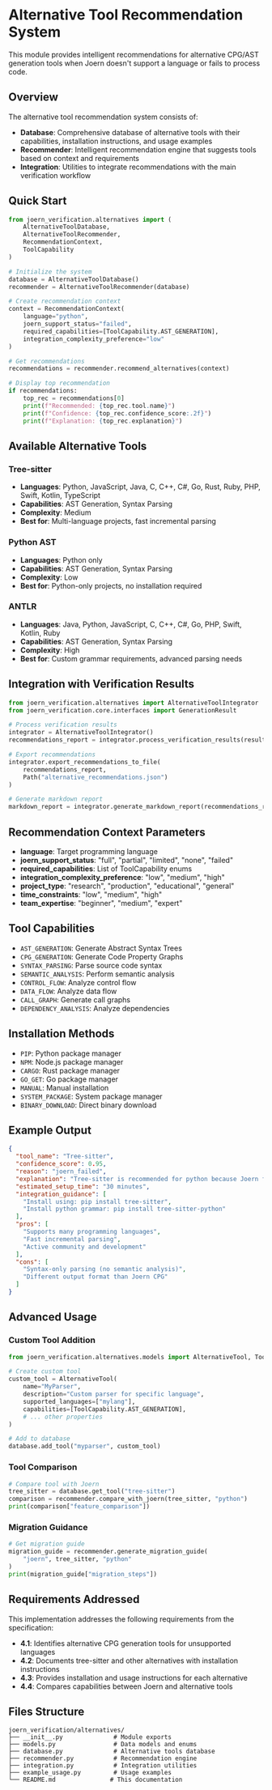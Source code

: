 # Alternative Tool Recommendation System

This module provides intelligent recommendations for alternative CPG/AST generation tools when Joern doesn't support a language or fails to process code.

## Overview

The alternative tool recommendation system consists of:

- **Database**: Comprehensive database of alternative tools with their capabilities, installation instructions, and usage examples
- **Recommender**: Intelligent recommendation engine that suggests tools based on context and requirements
- **Integration**: Utilities to integrate recommendations with the main verification workflow

## Quick Start

```python
from joern_verification.alternatives import (
    AlternativeToolDatabase, 
    AlternativeToolRecommender, 
    RecommendationContext,
    ToolCapability
)

# Initialize the system
database = AlternativeToolDatabase()
recommender = AlternativeToolRecommender(database)

# Create recommendation context
context = RecommendationContext(
    language="python",
    joern_support_status="failed",
    required_capabilities=[ToolCapability.AST_GENERATION],
    integration_complexity_preference="low"
)

# Get recommendations
recommendations = recommender.recommend_alternatives(context)

# Display top recommendation
if recommendations:
    top_rec = recommendations[0]
    print(f"Recommended: {top_rec.tool.name}")
    print(f"Confidence: {top_rec.confidence_score:.2f}")
    print(f"Explanation: {top_rec.explanation}")
```

## Available Alternative Tools

### Tree-sitter
- **Languages**: Python, JavaScript, Java, C, C++, C#, Go, Rust, Ruby, PHP, Swift, Kotlin, TypeScript
- **Capabilities**: AST Generation, Syntax Parsing
- **Complexity**: Medium
- **Best for**: Multi-language projects, fast incremental parsing

### Python AST
- **Languages**: Python only
- **Capabilities**: AST Generation, Syntax Parsing
- **Complexity**: Low
- **Best for**: Python-only projects, no installation required

### ANTLR
- **Languages**: Java, Python, JavaScript, C, C++, C#, Go, PHP, Swift, Kotlin, Ruby
- **Capabilities**: AST Generation, Syntax Parsing
- **Complexity**: High
- **Best for**: Custom grammar requirements, advanced parsing needs

## Integration with Verification Results

```python
from joern_verification.alternatives import AlternativeToolIntegrator
from joern_verification.core.interfaces import GenerationResult

# Process verification results
integrator = AlternativeToolIntegrator()
recommendations_report = integrator.process_verification_results(results)

# Export recommendations
integrator.export_recommendations_to_file(
    recommendations_report, 
    Path("alternative_recommendations.json")
)

# Generate markdown report
markdown_report = integrator.generate_markdown_report(recommendations_report)
```

## Recommendation Context Parameters

- **language**: Target programming language
- **joern_support_status**: "full", "partial", "limited", "none", "failed"
- **required_capabilities**: List of ToolCapability enums
- **integration_complexity_preference**: "low", "medium", "high"
- **project_type**: "research", "production", "educational", "general"
- **time_constraints**: "low", "medium", "high"
- **team_expertise**: "beginner", "medium", "expert"

## Tool Capabilities

- `AST_GENERATION`: Generate Abstract Syntax Trees
- `CPG_GENERATION`: Generate Code Property Graphs
- `SYNTAX_PARSING`: Parse source code syntax
- `SEMANTIC_ANALYSIS`: Perform semantic analysis
- `CONTROL_FLOW`: Analyze control flow
- `DATA_FLOW`: Analyze data flow
- `CALL_GRAPH`: Generate call graphs
- `DEPENDENCY_ANALYSIS`: Analyze dependencies

## Installation Methods

- `PIP`: Python package manager
- `NPM`: Node.js package manager
- `CARGO`: Rust package manager
- `GO_GET`: Go package manager
- `MANUAL`: Manual installation
- `SYSTEM_PACKAGE`: System package manager
- `BINARY_DOWNLOAD`: Direct binary download

## Example Output

```json
{
  "tool_name": "Tree-sitter",
  "confidence_score": 0.95,
  "reason": "joern_failed",
  "explanation": "Tree-sitter is recommended for python because Joern failed to process python code",
  "estimated_setup_time": "30 minutes",
  "integration_guidance": [
    "Install using: pip install tree-sitter",
    "Install python grammar: pip install tree-sitter-python"
  ],
  "pros": [
    "Supports many programming languages",
    "Fast incremental parsing",
    "Active community and development"
  ],
  "cons": [
    "Syntax-only parsing (no semantic analysis)",
    "Different output format than Joern CPG"
  ]
}
```

## Advanced Usage

### Custom Tool Addition

```python
from joern_verification.alternatives.models import AlternativeTool, ToolCapability

# Create custom tool
custom_tool = AlternativeTool(
    name="MyParser",
    description="Custom parser for specific language",
    supported_languages=["mylang"],
    capabilities=[ToolCapability.AST_GENERATION],
    # ... other properties
)

# Add to database
database.add_tool("myparser", custom_tool)
```

### Tool Comparison

```python
# Compare tool with Joern
tree_sitter = database.get_tool("tree-sitter")
comparison = recommender.compare_with_joern(tree_sitter, "python")
print(comparison["feature_comparison"])
```

### Migration Guidance

```python
# Get migration guide
migration_guide = recommender.generate_migration_guide(
    "joern", tree_sitter, "python"
)
print(migration_guide["migration_steps"])
```

## Requirements Addressed

This implementation addresses the following requirements from the specification:

- **4.1**: Identifies alternative CPG generation tools for unsupported languages
- **4.2**: Documents tree-sitter and other alternatives with installation instructions
- **4.3**: Provides installation and usage instructions for each alternative
- **4.4**: Compares capabilities between Joern and alternative tools

## Files Structure

```
joern_verification/alternatives/
├── __init__.py              # Module exports
├── models.py                # Data models and enums
├── database.py              # Alternative tools database
├── recommender.py           # Recommendation engine
├── integration.py           # Integration utilities
├── example_usage.py         # Usage examples
└── README.md               # This documentation
```